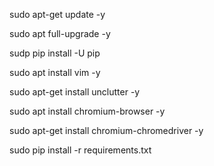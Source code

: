 sudo apt-get update -y

sudo apt full-upgrade -y

sudp pip install -U pip

sudo apt install vim -y

sudo apt-get install unclutter -y

sudo apt install chromium-browser -y

sudo apt-get install chromium-chromedriver -y

sudo pip install -r requirements.txt